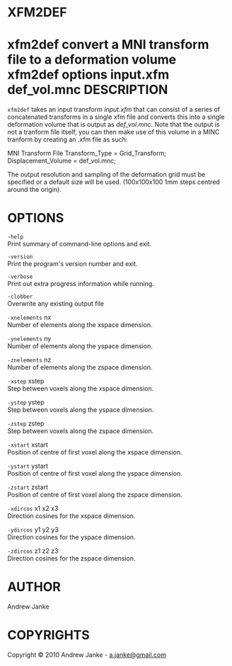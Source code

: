 # XFM2DEF
xfm2def convert a MNI transform file to a deformation volume
xfm2def
options
input.xfm
def\_vol.mnc
DESCRIPTION
===========

`xfm2def` takes an input transform *input.xfm* that can consist of a series of concatenated transforms in a single xfm file and converts this into a single deformation volume that is output as *def\_vol.mnc*. Note that the output is not a tranform file itself, you can then make use of this volume in a MINC tranform by creating an .xfm file as such:

MNI Transform File Transform\_Type = Grid\_Transform; Displacement\_Volume = def\_vol.mnc;

The output resolution and sampling of the deformation grid must be specified or a default size will be used. (100x100x100 1mm steps centred around the origin).

OPTIONS
=======

`-help`  
Print summary of command-line options and exit.

`-version`  
Print the program's version number and exit.

`-verbose`  
Print out extra progress information while running.

`-clobber`  
Overwrite any existing output file

`-xnelements` nx  
Number of elements along the xspace dimension.

`-ynelements` ny  
Number of elements along the yspace dimension.

`-znelements` nz  
Number of elements along the zspace dimension.

`-xstep` xstep  
Step between voxels along the xspace dimension.

`-ystep` ystep  
Step between voxels along the yspace dimension.

`-zstep` zstep  
Step between voxels along the zspace dimension.

`-xstart` xstart  
Position of centre of first voxel along the xspace dimension.

`-ystart` ystart  
Position of centre of first voxel along the yspace dimension.

`-zstart` zstart  
Position of centre of first voxel along the zspace dimension.

`-xdircos` x1 x2 x3  
Direction cosines for the xspace dimension.

`-ydircos` y1 y2 y3  
Direction cosines for the yspace dimension.

`-zdircos` z1 z2 z3  
Direction cosines for the zspace dimension.

AUTHOR
======

Andrew Janke

COPYRIGHTS
==========

Copyright © 2010 Andrew Janke - a.janke@gmail.com
